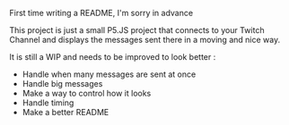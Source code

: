 First time writing a README, I'm sorry in advance

This project is just a small P5.JS project that connects to your Twitch Channel and displays the messages sent there in a moving and nice way.

It is still a WIP and needs to be improved to look better : 

- Handle when many messages are sent at once
- Handle big messages
- Make a way to control how it looks
- Handle timing
- Make a better README